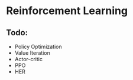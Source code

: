 # Reinforcement Learning

## Todo:

* Policy Optimization
* Value Iteration
* Actor-critic
* PPO
* HER

